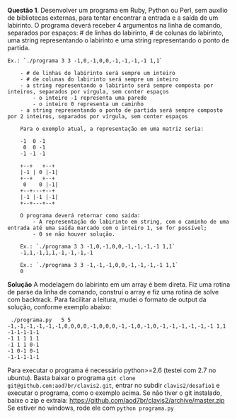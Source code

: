 
**Questão 1**. Desenvolver um programa em Ruby, Python ou Perl, sem auxílio de bibliotecas externas, para tentar encontrar a entrada e a saída de um labirinto. O programa deverá receber 4 argumentos na linha de comando, separados por espaços: # de linhas do labirinto, # de colunas do labirinto, uma string representando o labirinto e uma string representando o ponto de partida.
```
Ex.: `./programa 3 3 -1,0,-1,0,0,-1,-1,-1,-1 1,1`

    - # de linhas do labirinto será sempre um inteiro
    - # de colunas do labirinto será sempre um inteiro
    - a string representando o labirinto será sempre composta por inteiros, separados por vírgula, sem conter espaços
        - o inteiro -1 representa uma parede
        - o inteiro 0 representa um caminho
    - a string representando o ponto de partida será sempre composto por 2 inteiros, separados por vírgula, sem conter espaços

    Para o exemplo atual, a representação em uma matriz seria:

    -1  0 -1
     0  0 -1
    -1 -1 -1

    +--+   +--+
    |-1 | 0 |-1|
    +--+   +--+
     0    0 |-1|
    +--+---+--+
    |-1 |-1 |-1|
    +--+---+--+

    O programa deverá retornar como saída:
        - A representação do labirinto em string, com o caminho de uma entrada até uma saída marcado com o inteiro 1, se for possível;
        - 0 se não houver solução.

    Ex.: `./programa 3 3 -1,0,-1,0,0,-1,-1,-1,-1 1,1`
    -1,1,-1,1,1,-1,-1,-1,-1

    Ex.: `./programa 3 3 -1,-1,-1,0,0,-1,-1,-1,-1 1,1`
    0
```

**Solução**
A modelagem do labirinto em um array é bem direta. Fiz uma rotina de parse da linha de comando, construí o array e fiz uma rotina de solve com backtrack. Para facilitar a leitura, mudei o formato de output da solução, conforme exemplo abaixo:

```
 ./programa.py   5 5 -1,-1,-1,-1,-1,-1,0,0,0,0,-1,0,0,0,-1,-1,0,-1,0,-1,-1,-1,-1,-1,-1 1,1
-1-1-1-1-1
-1 1 1 1 1
-1 1 1 0-1
-1 0-1 0-1
-1-1-1-1-1
```
Para executar o programa é necessário python>=2.6 (testei com 2.7 no ubuntu). 
Basta baixar o programa `git clone git@github.com:aod7br/clavis2.git`, entrar no subdir `clavis2/desafio1` e executar o programa, como o exemplo acima. 
Se não tiver o git instalado, baixe o zip e extraia: https://github.com/aod7br/clavis2/archive/master.zip
Se estiver no windows, rode ele com `python programa.py`
